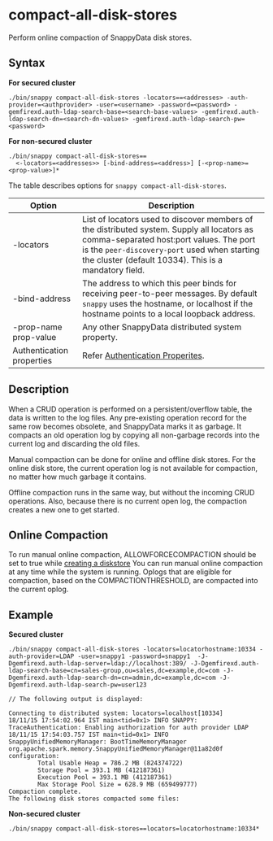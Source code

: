 # compact-all-disk-stores

Perform online compaction of SnappyData disk stores.

## Syntax

**For secured cluster**

```
./bin/snappy compact-all-disk-stores -locators==<addresses> -auth-provider=<authprovider> -user=<username> -password=<password> -gemfirexd.auth-ldap-search-base=<search-base-values> -gemfirexd.auth-ldap-search-dn=<search-dn-values> -gemfirexd.auth-ldap-search-pw=<password>
```

**For non-secured cluster**

```pre
./bin/snappy compact-all-disk-stores==
  <-locators=<addresses>> [-bind-address=<address>] [-<prop-name>=<prop-value>]*
```


The table describes options for `snappy compact-all-disk-stores`. 

|Option|Description|
|--------|--------|
|-locators|List of locators used to discover members of the distributed system. Supply all locators as comma-separated host:port values. The port is the `peer-discovery-port` used when starting the cluster (default 10334). This is a mandatory field.|
|-bind-address    |The address to which this peer binds for receiving peer-to-peer messages. By default `snappy` uses the hostname, or localhost if the hostname points to a local loopback address.|
|-prop-name</br> prop-value    |Any other SnappyData distributed system property.|
|Authentication properties| Refer [Authentication Properites](/security/launching_the_cluster_in_secure_mode.md#authproperties).|

## Description

When a CRUD operation is performed on a persistent/overflow table, the data is written to the log files. Any pre-existing operation record for the same row becomes obsolete, and SnappyData marks it as garbage. It compacts an old operation log by copying all non-garbage records into the current log and discarding the old files.

Manual compaction can be done for online and offline disk stores. For the online disk store, the current operation log is not available for compaction, no matter how much garbage it contains.

Offline compaction runs in the same way, but without the incoming CRUD operations. Also, because there is no current open log, the compaction creates a new one to get started.

## Online Compaction

To run manual online compaction, ALLOWFORCECOMPACTION should be set to true while [creating a diskstore](../sql_reference/create-diskstore.md)
You can run manual online compaction at any time while the system is running. Oplogs that are eligible for compaction, based on the COMPACTIONTHRESHOLD, are compacted into the current oplog.

## Example

**Secured cluster**

```
./bin/snappy compact-all-disk-stores -locators=locatorhostname:10334 -auth-provider=LDAP -user=snappy1 -password=snappy1  -J-Dgemfirexd.auth-ldap-server=ldap://localhost:389/ -J-Dgemfirexd.auth-ldap-search-base=cn=sales-group,ou=sales,dc=example,dc=com -J-Dgemfirexd.auth-ldap-search-dn=cn=admin,dc=example,dc=com -J-Dgemfirexd.auth-ldap-search-pw=user123

// The following output is displayed:

Connecting to distributed system: locators=localhost[10334]
18/11/15 17:54:02.964 IST main<tid=0x1> INFO SNAPPY: TraceAuthentication: Enabling authorization for auth provider LDAP
18/11/15 17:54:03.757 IST main<tid=0x1> INFO SnappyUnifiedMemoryManager: BootTimeMemoryManager org.apache.spark.memory.SnappyUnifiedMemoryManager@11a82d0f configuration:
		Total Usable Heap = 786.2 MB (824374722)
		Storage Pool = 393.1 MB (412187361)
		Execution Pool = 393.1 MB (412187361)
		Max Storage Pool Size = 628.9 MB (659499777)
Compaction complete.
The following disk stores compacted some files:

```

**Non-secured cluster**

```
./bin/snappy compact-all-disk-stores==locators=locatorhostname:10334*
```